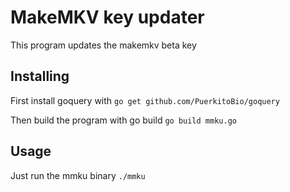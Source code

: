 # MakeMKV key updater

This program updates the makemkv beta key

## Installing

First install goquery with 
```go get github.com/PuerkitoBio/goquery```

Then build the program with go build 
```go build mmku.go```

## Usage

Just run the mmku binary 
```./mmku```
